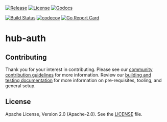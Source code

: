 [![Release](https://img.shields.io/github/release/trustbloc/hub-auth.svg?style=flat-square)](https://github.com/trustbloc/hub-auth/releases/latest)
[![License](https://img.shields.io/badge/License-Apache%202.0-blue.svg)](https://raw.githubusercontent.com/trustbloc/hub-auth/master/LICENSE)
[![Godocs](https://img.shields.io/badge/godoc-reference-blue.svg)](https://godoc.org/github.com/trustbloc/hub-auth)

[![Build Status](https://dev.azure.com/trustbloc/edge/_apis/build/status/trustbloc.hub-auth?branchName=master)](https://dev.azure.com/trustbloc/edge/_build/latest?definitionId=42&branchName=master)
[![codecov](https://codecov.io/gh/trustbloc/hub-auth/branch/master/graph/badge.svg)](https://codecov.io/gh/trustbloc/hub-auth)
[![Go Report Card](https://goreportcard.com/badge/github.com/trustbloc/hub-auth)](https://goreportcard.com/report/github.com/trustbloc/hub-auth)

# hub-auth

## Contributing
Thank you for your interest in contributing. Please see our [community contribution guidelines](https://github.com/trustbloc/community/blob/master/CONTRIBUTING.md) for more information.
Review our [building and testing documentation](./docs/build.md) for more information on pre-requisites, tooling, and
general setup.

## License
Apache License, Version 2.0 (Apache-2.0). See the [LICENSE](LICENSE) file.
